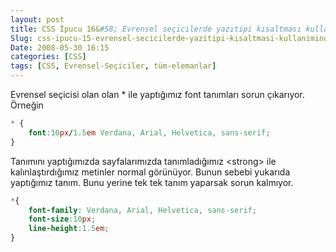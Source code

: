 ```yaml
---
layout: post
title: CSS İpucu 16&#58; Evrensel seçicilerde yazıtipi kısaltması kullanımında sorun
Slug: css-ipucu-15-evrensel-secicilerde-yazitipi-kisaltmasi-kullaniminda-sorun
Date: 2008-05-30 16:15
categories: [CSS]
tags: [CSS, Evrensel-Seçiciler, tüm-elemanlar]
---
```


Evrensel seçicisi olan olan * ile yaptığımız font tanımları sorun
çıkarıyor. Örneğin

```css
* {
	font:10px/1.5em Verdana, Arial, Helvetica, sans-serif;
}
```

Tanımını yaptığımızda sayfalarımızda tanımladığımız <strong\> ile
kalınlaştırdığımız metinler normal görünüyor. Bunun sebebi yukarıda
yaptığımız tanım. Bunu yerine tek tek tanım yaparsak sorun kalmıyor.

```css
*{
	font-family: Verdana, Arial, Helvetica, sans-serif;
	font-size:10px;
	line-height:1.5em;
}
```
